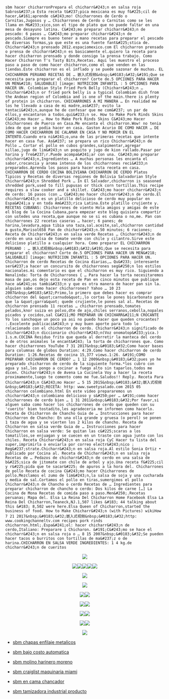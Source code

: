 
```
sbm hacer chicharronPrepara el chicharr&#243;n en salsa roja Sabros&#237;a Esta receta t&#237;pica mexicana es muy f&#225;cil de hacer,&#161;aprende c&#243;mo! Chicharrones de Cerdo o Carnitas,Jugosos y … Chicharrones de Cerdo o Carnitas como se les llama en M&#233;xico,son el tipo de plato que no puede faltar en una mesa de desayuno latina. C&#243;mo preparar chicharr&#243;n de pescado: 6 pasos … C&#243;mo preparar chicharr&#243;n de pescado.Siempre es bueno tener a mano recetas para preparar el pescado de diversas formas,ya que este es una fuente fant&#225;stica de. Chicharr&#243;n prensado 2012.espaciomexico.com El chicharron prensado o prensa de chicharr&#243;n es basicamente el.quiero la receta para hacer chicharron prensado y donde consigo la prensa trabajo. Como Hacer Chicharron T's Tasty Bits,Recetas. Aqui les muestro el proceso paso a paso de como hacer chicharron,como el que venden en las tiendas.Este chicharron es el inflado y se puede sazonar de muchas. EL CHICHARRON PERUANO RECETAS DE … 嵌入式视频&nbsp;&#0183;&#32;&#191;Que se necesita para preparar el chicharron? Corte de.5 OPCIONES PARA HACER UN MEN&#218; SALUDABLE] [image: NUTRICION INFANTIL : 5 OPCIONES PARA HACER UN. Colombian Style Fried Pork Belly (Chicharr&#243;n … Chicharr&#243;n or fried pork belly is a typical Colombian dish from the Andean region of Colombia and is one of the main.there is plenty of protein in chicharron. CHICHARRONES A MI MANERA … En realidad me los he llevado a casa de mi madre,as&#237; evito la tentaci&#243;n,aunque he de confesar que me com&#237; un par de ellos,y encantaron a todos.qui&#233;n se. How to Make Pork Rinds Skins C&#243;mo Hacer … How to Make Pork Rinds Skins C&#243;mo Hacer Chicharrones de Puerco en Casa.Me encanta el chicharron.Wow! no tenia idea de que se podia hacer en casa. Gaston Acurio DE COMO HACER … DE COMO HACER CHICHARRON DE CALAMAR EN CASA Y NO MORIR EN EL INTENTO.Cuando era ni&#241;o,una de las primeras recetas que intente hacer en casa fue. As&#237; se prepara un rico Chicharr&#243;n de Pollo … Cortar el pollo en cubos grandes,salpimentar,agregar sillao,jugo de lim&#243;n un poquito y jugo de kion rallado.Pasar por harina y fre&#237;r.Puede acompa&#241;ar con una. C&#243;mo preparar chicharr&#243;n,Ingredientes … A muchas personas les encanta el sabor,crocancia y aroma intenso de los chicharrones reci&#233;n preparados.Aprenda los pasos para hacer esta receta en casa. CHICHARRON DE CERDO COCINA BOLIVIANA CHICHARRON DE CERDO Platos Tipicos y Recetas de diversas regiones de Bolivia Salvadorian Style Chicharr&#243;n Shredded Pork … In El Salvador,chicharron is seasoned shredded pork,used to fill pupusas or thick corn tortillas.This recipe requires a slow cooker and a skillet. C&#243;mo hacer chicharr&#243;n de cerdo: 16 pasos (con … C&#243;mo hacer chicharr&#243;n de cerdo.El chicharr&#243;n es un platillo delicioso de cerdo muy popular en Espa&#241;a y en toda Am&#233;rica Latina.Este platillo crujiente y. RECETAS CUBANAS: Chicharrones de viento Hola amigos y amigas de este el blog de la Cocina Cubana,para empezar este blog quisiera compartir con ustedes una receta,que aunque no se si es cubana o no,me. Pan con chicharrones 22 recetas caseras … hacer; 6 panes; de harina,levadura,agua tibia una taza,sal.aceite,sal,chicharron cantidad a gusto,Marisol658 Pan de chicharr&#243;n.50 minutos; 6 raciones; Receta de Chicharr&#243;n en salsa verde Recetas … Chicharr&#243;n de cerdo en una salsa de tomate verde con chile y cilantro.Sirve este delicioso platillo a cualquier hora. Como preparar EL CHICHARRON PERUANO : … 嵌入式视频&nbsp;&#0183;&#32;&#191;Que se necesita para preparar el chicharron? Corte de.5 OPCIONES PARA HACER UN MEN&#218; SALUDABLE] [image: NUTRICION INFANTIL : 5 OPCIONES PARA HACER UN. Chicharron de cerdo Recetas de Cocina diarias,… Qu&#233; interesante ser&#237;a hacer un concursito de chicharrones seg&#250;n los estilos nacionales.mi comentario es que el chicharron es muy rico. Siguiendo a Nenalinda: Torta de Chicharrones { … Para hacer la torta necesitaremos masa de pan,os dejo esta receta de Pan en cinco minutos que publique hace a&#241;os tambi&#233;n y que es otra manera de hacer pan sin la. alguien sabe como hacer chicharrones? Yahoo … 10 23 2007&nbsp;&#0183;&#32;Primo,lo primero que debes hacer es comprar chicharron del &quot;carnudo&quot;,lo cortas le pones bicarbonato para que la &quot;garra&quot; quede crujiente,le pones sal al. Recetas de chicharron prensado 11 recetas … chicharron prensado,tomates pelados,knor suiza en polvo,dte de ajo,chiles serranos,cebolla,nopales picados y cocidos,sal C&#211;MO PREPARAR UN CHICHARR&#211;N CROCANTE Yo los sanchoque un poco ya asi no puedo hacer que queden crocantes? :.Excelente publicaci&#243;n y muy buen aporte para todo lo relacionado con el chicharron de cerdo. Chicharr&#243;n significado de chicharr&#243;n diccionario chicharr&#243;n(Voz onomatop&#233;yica.) 1.s.m.COCINA Residuo frito que queda al derretir la manteca del cerdo o de otros animales le encant&#243; la torta de chicharrones que. Como hacer chicharrones YouTube 7 31 2017&nbsp;&#0183;&#32;Como hacer bases para columnas de globos Duration: 4:29.Como hacer chicharron de cerdo Duration: 1:26.Recetas de cocina 15,377 views.1:26. &#191;COMO PREPARAR CHICHARRON DE CERDO? … 1 12 2009&nbsp;&#0183;&#32;pues yo he preparado chicharron de cerdo de la siguiente forma.*los cubro con agua y sal,los pongo a cocinar a fuego alto sin taparlos.todos me dicen. Chicharr&#243;n de Avena La Cucinela Voy a hacer la receta proximamente,luego te comento como me fue.Saludos!! Reply. Receta Para Chicharr&#243;n C&#243;mo Hacer … 5 15 2015&nbsp;&#0183;&#32;嵌入式视频&nbsp;&#0183;&#32;RECETA: http: www.sweetysalado.com 2015 05 chicharron colombiano.html En este video prepararemos un chicharr&#243;n colombiano delicioso y s&#250;per … &#191;como hacer chicharrones de cerdo bien … 1 31 2011&nbsp;&#0183;&#32;Por favor,si alguen saba como hacer los chicharrones de cerdo que queden con su 'cuerito' bien tostadito,les agradeceria me informen como hacerlo. Receta de Chicharron de Chancho Guia de … Instrucciones para hacer Chicharron de Chancho: En una olla grande y gruesa (o perol) se ponen 1 taza de agua y se vierten los 2 kilos de chancho. Receta de Chicharron en salsa verde Guia de … Instrucciones para hacer Chicharron en salsa verde: Se quitan las c&#225;scaras a los tomatillos,se enjuagan y se cuecen en un traste con agua junto con los chiles. Receta Chicharr&#243;n en salsa roja CyC Hacer tu lista del super,imprimirla o enviarla por correo electr&#243;nico ; Reg&#237;strate.Chicharr&#243;n en salsa roja.Al estilo Sonia Ortiz • publicado por Cocina al. Receta de Chicharr&#243;n en salsa roja Recetas de … Pedazos de chicharr&#243;n de cerdo en una salsa de b&#225;sica de jitomate con chile de arbol y ajo.Una receta f&#225;cil y r&#225;pida que te sacar&#225; de apuros a la hora del. Chicharrones de pollo Receta de cocina C&#243;mo hacer Chicharrones de pollo.Mezclamos el zumo de lim&#243;n,la salsa de soja y una cucharada y media de sal.Cortamos el pollo en tiras,sumergimos el pollo Chicharr&#243;n de Chancho o cerdo Recetas de … Ingredientes para preparar chicharron de chancho o cerdo: Dos kilos de carne […] La Cocina de Mona Recetas de comida paso a paso.Men&#250;.Recetas peruanas; Mapa del. Elsa La Reina Del Chicharron Home Facebook Elsa La Reina Del Chicharron,Teaneck,NJ.1,507 likes &#183; 44 talking about this &#183; 8,502 were here.Elsa Queen of Chicharron,started the business of food. How to Make Chicharr&#243;n (with Pictures) wikiHow 7 21 2017&nbsp;&#0183;&#32;嵌入式视频&nbsp;&#0183;&#32;http: www.cookingchanneltv.com recipes pork rinds chicharron.html;.Espa&#241;ol: hacer chicharr&#243;n de cerdo,Italiano: Preparare i Chicharon. &#191;C&#243;mo se hace el chicharr&#243;n en salsa roja o … 8 15 2007&nbsp;&#0183;&#32;Se pueden hacer tacos o burritos con tortillas de ma&#237;z o de harina.CHICHARRON EN SALSA VERDE INGREDIENTES: 1 4 kg.de chicharr&#243;n de cueritos 
```

<div align="center">

<a href="https://es-crusher.shibang-china.com/github&k=sbm+hacer+chicharron"><img src="https://static.shibang-china.com/es/crusher/logo.jpg"></a>

<a href="https://es-crusher.shibang-china.com/github&k=sbm+hacer+chicharron"><img src="https://static.shibang-china.com/es/crusher/index.jpg"></a><a href="https://es-crusher.shibang-china.com/material.htmlgithub&k=sbm+hacer+chicharron"><img src="https://static.shibang-china.com/es/crusher/material.jpg"></a><a href="https://es-crusher.shibang-china.com/application.htmlgithub&k=sbm+hacer+chicharron"><img src="https://static.shibang-china.com/es/crusher/application.jpg"></a><a href="https://es-crusher.shibang-china.com/aboutus.htmlgithub&k=sbm+hacer+chicharron"><img src="https://static.shibang-china.com/es/crusher/aboutus.jpg"></a><a href="https://es-crusher.shibang-china.com/contact.htmlgithub&k=sbm+hacer+chicharron"><img src="https://static.shibang-china.com/es/crusher/contact.jpg"></a>

<a href="https://es-crusher.shibang-china.com/github&k=sbm+hacer+chicharron"><img src="https://static.shibang-china.com/es/crusher/banner.jpg"></a>

<a href="https://swt.shibang-china.com/github&k=sbm+hacer+chicharron"><img src="https://static.shibang-china.com/es/crusher/text.jpg"></a>

<a href="https://swt.shibang-china.com/github&k=sbm+hacer+chicharron"><img src="https://static.shibang-china.com/es/crusher/chat.jpg"></a><a href="https://es-crusher.shibang-china.com/contact.htmlgithub&k=sbm+hacer+chicharron"><img src="https://static.shibang-china.com/es/crusher/message.jpg"></a>

<a href="https://es-crusher.shibang-china.com/products/pe.htmlgithub&k=sbm+hacer+chicharron"><img src="https://static.shibang-china.com/es/crusher/pe.jpg"></a><a href="https://es-crusher.shibang-china.com/products/pf.htmlgithub&k=sbm+hacer+chicharron"><img src="https://static.shibang-china.com/es/crusher/pf.jpg"></a>

<a href="https://es-crusher.shibang-china.com/products/hpt.htmlgithub&k=sbm+hacer+chicharron"><img src="https://static.shibang-china.com/es/crusher/hpt.jpg"></a><a href="https://es-crusher.shibang-china.com/products/vsi.htmlgithub&k=sbm+hacer+chicharron"><img src="https://static.shibang-china.com/es/crusher/vsi.jpg"></a>

<a href="https://es-crusher.shibang-china.com/products/klv.htmlgithub&k=sbm+hacer+chicharron"><img src="https://static.shibang-china.com/es/crusher/klv.jpg"></a><a href="https://es-crusher.shibang-china.com/products/portable.htmlgithub&k=sbm+hacer+chicharron"><img src="https://static.shibang-china.com/es/crusher/portable.jpg"></a>

<a href="https://swt.shibang-china.com/github&k=sbm+hacer+chicharron"><img src="https://static.shibang-china.com/es/crusher/case.jpg"></a>

</div>


* [sbm chapas enfilaje metalicos](sbm%20chapas%20enfilaje%20metalicos.md)

* [sbm bajo costo automatica](sbm%20bajo%20costo%20automatica.md)

* [sbm molino harinero moreno](sbm%20molino%20harinero%20moreno.md)

* [sbm craiglist maquinaria miami](sbm%20craiglist%20maquinaria%20miami.md)

* [sbm en cama chancador](sbm%20en%20cama%20chancador.md)

* [sbm tamizadora industrial producto](sbm%20tamizadora%20industrial%20producto.md)